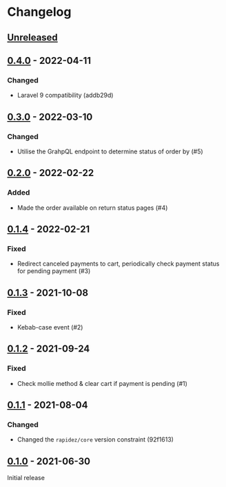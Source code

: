 # Changelog

## [Unreleased](https://github.com/org/repo/compare/0.4.0...master)

## [0.4.0](https://github.com/org/repo/compare/0.3.0...0.4.0) - 2022-04-11

### Changed

- Laravel 9 compatibility (addb29d)

## [0.3.0](https://github.com/org/repo/compare/0.2.0...0.3.0) - 2022-03-10

### Changed

- Utilise the GrahpQL endpoint to determine status of order by (#5)

## [0.2.0](https://github.com/org/repo/compare/0.1.4...0.2.0) - 2022-02-22

### Added

- Made the order available on return status pages (#4)

## [0.1.4](https://github.com/org/repo/compare/0.1.3...0.1.4) - 2022-02-21

### Fixed

- Redirect canceled payments to cart, periodically check payment status for pending payment (#3)

## [0.1.3](https://github.com/org/repo/compare/0.1.2...0.1.3) - 2021-10-08

### Fixed

- Kebab-case event (#2)

## [0.1.2](https://github.com/org/repo/compare/0.1.1...0.1.2) - 2021-09-24

### Fixed

- Check mollie method & clear cart if payment is pending (#1)

## [0.1.1](https://github.com/org/repo/compare/0.1.0...0.1.1) - 2021-08-04

### Changed

- Changed the `rapidez/core` version constraint (92f1613)

## [0.1.0](https://github.com/org/repo/compare/d23e042fba9ae2765461bc488cabd6059ae29d88...0.1.0) - 2021-06-30

Initial release
